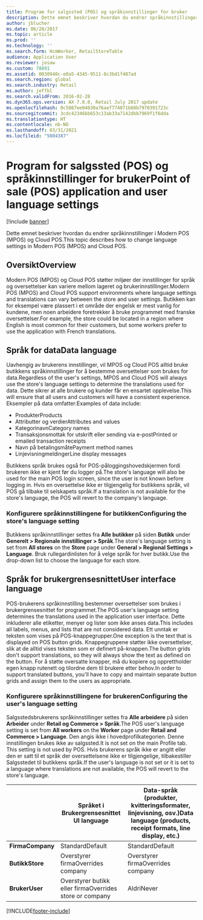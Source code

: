 ```yaml
---
title: Program for salgssted (POS) og språkinnstillinger for bruker
description: Dette emnet beskriver hvordan du endrer språkinnstillinger i Modern POS (MPOS) og Cloud POS.
author: jblucher
ms.date: 06/20/2017
ms.topic: article
ms.prod: ''
ms.technology: ''
ms.search.form: HcmWorker, RetailStoreTable
audience: Application User
ms.reviewer: josaw
ms.custom: 78891
ms.assetid: 0030940c-e0a5-4345-9511-8c3bd1f487ad
ms.search.region: global
ms.search.industry: Retail
ms.author: jeffbl
ms.search.validFrom: 2016-02-28
ms.dyn365.ops.version: AX 7.0.0, Retail July 2017 update
ms.openlocfilehash: 0c5087ee04030a76aef774871b88b7970391723c
ms.sourcegitcommit: 3cdc42346bb653c13ab33a7142dbb7969f1f6dda
ms.translationtype: HT
ms.contentlocale: nb-NO
ms.lasthandoff: 03/31/2021
ms.locfileid: "5804387"
---
```

# <a name="point-of-sale-pos-application-and-user-language-settings"></a><span data-ttu-id="f2fc1-103">Program for salgssted (POS) og språkinnstillinger for bruker</span><span class="sxs-lookup"><span data-stu-id="f2fc1-103">Point of sale (POS) application and user language settings</span></span>

[!include [banner](includes/banner.md)]

<span data-ttu-id="f2fc1-104">Dette emnet beskriver hvordan du endrer språkinnstillinger i Modern POS (MPOS) og Cloud POS.</span><span class="sxs-lookup"><span data-stu-id="f2fc1-104">This topic describes how to change language settings in Modern POS (MPOS) and Cloud POS.</span></span>

## <a name="overview"></a><span data-ttu-id="f2fc1-105">Oversikt</span><span class="sxs-lookup"><span data-stu-id="f2fc1-105">Overview</span></span>
<span data-ttu-id="f2fc1-106">Modern POS (MPOS) og Cloud POS støtter miljøer der innstillinger for språk og oversettelser kan variere mellom lageret og brukerinnstillinger.</span><span class="sxs-lookup"><span data-stu-id="f2fc1-106">Modern POS (MPOS) and Cloud POS support environments where language settings and translations can vary between the store and user settings.</span></span> <span data-ttu-id="f2fc1-107">Butikken kan for eksempel være plassert i et område der engelsk er mest vanlig for kundene, men noen arbeidere foretrekker å bruke programmet med franske oversettelser.</span><span class="sxs-lookup"><span data-stu-id="f2fc1-107">For example, the store could be located in a region where English is most common for their customers, but some workers prefer to use the application with French translations.</span></span>

## <a name="data-language"></a><span data-ttu-id="f2fc1-108">Språk for data</span><span class="sxs-lookup"><span data-stu-id="f2fc1-108">Data language</span></span>

<span data-ttu-id="f2fc1-109">Uavhengig av brukerens innstillinger, vil MPOS og Cloud POS alltid bruke butikkens språkinnstillinger for å bestemme oversettelser som brukes for data.</span><span class="sxs-lookup"><span data-stu-id="f2fc1-109">Regardless of the user's settings, MPOS and Cloud POS will always use the store's language settings to determine the translations used for data.</span></span> <span data-ttu-id="f2fc1-110">Dette sikrer at alle brukere og kunder får en ensartet opplevelse.</span><span class="sxs-lookup"><span data-stu-id="f2fc1-110">This will ensure that all users and customers will have a consistent experience.</span></span> <span data-ttu-id="f2fc1-111">Eksempler på data omfatter:</span><span class="sxs-lookup"><span data-stu-id="f2fc1-111">Examples of data include:</span></span>

- <span data-ttu-id="f2fc1-112">Produkter</span><span class="sxs-lookup"><span data-stu-id="f2fc1-112">Products</span></span>
- <span data-ttu-id="f2fc1-113">Attributter og verdier</span><span class="sxs-lookup"><span data-stu-id="f2fc1-113">Attributes and values</span></span>
- <span data-ttu-id="f2fc1-114">Kategorinavn</span><span class="sxs-lookup"><span data-stu-id="f2fc1-114">Category names</span></span>
- <span data-ttu-id="f2fc1-115">Transaksjonsmottak for utskrift eller sending via e-post</span><span class="sxs-lookup"><span data-stu-id="f2fc1-115">Printed or emailed transaction receipts</span></span>
- <span data-ttu-id="f2fc1-116">Navn på betalingsmåte</span><span class="sxs-lookup"><span data-stu-id="f2fc1-116">Payment method names</span></span>
- <span data-ttu-id="f2fc1-117">Linjevisningmeldinger</span><span class="sxs-lookup"><span data-stu-id="f2fc1-117">Line display messages</span></span>

<span data-ttu-id="f2fc1-118">Butikkens språk brukes også for POS-påloggingshovedskjermen fordi brukeren ikke er kjent før du logger på.</span><span class="sxs-lookup"><span data-stu-id="f2fc1-118">The store's language will also be used for the main POS login screen, since the user is not known before logging in.</span></span> <span data-ttu-id="f2fc1-119">Hvis en oversettelse ikke er tilgjengelig for butikkens språk, vil POS gå tilbake til selskapets språk.</span><span class="sxs-lookup"><span data-stu-id="f2fc1-119">If a translation is not available for the store's language, the POS will revert to the company's language.</span></span>

### <a name="configuring-the-stores-language-setting"></a><span data-ttu-id="f2fc1-120">Konfigurere språkinnstillingene for butikken</span><span class="sxs-lookup"><span data-stu-id="f2fc1-120">Configuring the store's language setting</span></span>

<span data-ttu-id="f2fc1-121">Butikkens språkinnstillinger settes fra **Alle butikker** på siden **Butikk** under **Generelt &gt; Regionale innstillinger &gt; Språk**.</span><span class="sxs-lookup"><span data-stu-id="f2fc1-121">The store's language setting is set from **All stores** on the **Store** page under **General &gt; Regional Settings &gt; Language**.</span></span> <span data-ttu-id="f2fc1-122">Bruk rullegardinlisten for å velge språk for hver butikk.</span><span class="sxs-lookup"><span data-stu-id="f2fc1-122">Use the drop-down list to choose the language for each store.</span></span>

## <a name="user-interface-language"></a><span data-ttu-id="f2fc1-123">Språk for brukergrensesnittet</span><span class="sxs-lookup"><span data-stu-id="f2fc1-123">User interface language</span></span>

<span data-ttu-id="f2fc1-124">POS-brukerens språkinnstilling bestemmer oversettelser som brukes i brukergrensesnittet for programmet.</span><span class="sxs-lookup"><span data-stu-id="f2fc1-124">The POS user's language setting determines the translations used in the application user interface.</span></span> <span data-ttu-id="f2fc1-125">Dette inkluderer alle etiketter, menyer og lister som ikke anses data.</span><span class="sxs-lookup"><span data-stu-id="f2fc1-125">This includes all labels, menus, and lists that are not considered data.</span></span> <span data-ttu-id="f2fc1-126">Ett unntak er teksten som vises på POS-knappegrupper.</span><span class="sxs-lookup"><span data-stu-id="f2fc1-126">One exception is the text that is displayed on POS button grids.</span></span> <span data-ttu-id="f2fc1-127">Knappegruppene støtter ikke oversettelser, slik at de alltid vises teksten som er definert på-knappen.</span><span class="sxs-lookup"><span data-stu-id="f2fc1-127">The button grids don't support translations, so they will always show the text as defined on the button.</span></span> <span data-ttu-id="f2fc1-128">For å støtte oversatte knapper, må du kopiere og opprettholder egen knapp rutenett og tilordne dem til brukere etter behov.</span><span class="sxs-lookup"><span data-stu-id="f2fc1-128">In order to support translated buttons, you'll have to copy and maintain separate button grids and assign them to the users as appropriate.</span></span>

### <a name="configuring-the-users-language-setting"></a><span data-ttu-id="f2fc1-129">Konfigurere språkinnstillingene for brukeren</span><span class="sxs-lookup"><span data-stu-id="f2fc1-129">Configuring the user's language setting</span></span>

<span data-ttu-id="f2fc1-130">Salgsstedsbrukerens språkinnstillinger settes fra **Alle arbeidere** på siden **Arbeider** under **Retail og Commerce &gt; Språk**.</span><span class="sxs-lookup"><span data-stu-id="f2fc1-130">The POS user's language setting is set from **All workers** on the **Worker** page under **Retail and Commerce &gt; Language**.</span></span> <span data-ttu-id="f2fc1-131">Den angis ikke i hovedprofilkategorien. Denne innstillingen brukes ikke av salgssted.</span><span class="sxs-lookup"><span data-stu-id="f2fc1-131">It is not set on the main Profile tab. This setting is not used by POS.</span></span> <span data-ttu-id="f2fc1-132">Hvis brukerens språk ikke er angitt eller den er satt til et språk der oversettelsene ikke er tilgjengelige, tilbakestiller Salgsstedet til butikkens språk.</span><span class="sxs-lookup"><span data-stu-id="f2fc1-132">If the user's language is not set or it is set to a language where translations are not available, the POS will revert to the store's language.</span></span>

|             | <span data-ttu-id="f2fc1-133">Språket i Brukergrensesnittet  </span><span class="sxs-lookup"><span data-stu-id="f2fc1-133">UI language</span></span>                | <span data-ttu-id="f2fc1-134">Data-språk (produkter, kvitteringsformater, linjevisning, osv.)</span><span class="sxs-lookup"><span data-stu-id="f2fc1-134">Data language (products, receipt formats, line display, etc.)</span></span> |
|-------------|----------------------------|---------------------------------------------------------------|
| <span data-ttu-id="f2fc1-135">**Firma**</span><span class="sxs-lookup"><span data-stu-id="f2fc1-135">**Company**</span></span> | <span data-ttu-id="f2fc1-136">Standard</span><span class="sxs-lookup"><span data-stu-id="f2fc1-136">Default</span></span>                    | <span data-ttu-id="f2fc1-137">Standard</span><span class="sxs-lookup"><span data-stu-id="f2fc1-137">Default</span></span>                                                       |
| <span data-ttu-id="f2fc1-138">**Butikk**</span><span class="sxs-lookup"><span data-stu-id="f2fc1-138">**Store**</span></span>   | <span data-ttu-id="f2fc1-139">Overstyrer firma</span><span class="sxs-lookup"><span data-stu-id="f2fc1-139">Overrides company</span></span>          | <span data-ttu-id="f2fc1-140">Overstyrer firma</span><span class="sxs-lookup"><span data-stu-id="f2fc1-140">Overrides company</span></span>                                             |
| <span data-ttu-id="f2fc1-141">**Bruker**</span><span class="sxs-lookup"><span data-stu-id="f2fc1-141">**User**</span></span>    | <span data-ttu-id="f2fc1-142">Overstyrer butikk eller firma</span><span class="sxs-lookup"><span data-stu-id="f2fc1-142">Overrides store or company</span></span> | <span data-ttu-id="f2fc1-143">Aldri</span><span class="sxs-lookup"><span data-stu-id="f2fc1-143">Never</span></span>                                                         |


[!INCLUDE[footer-include](../includes/footer-banner.md)]